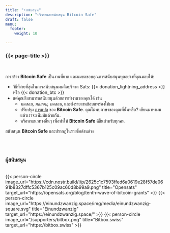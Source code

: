 ```yaml
---
title: "⚡สนับสนุน"
description: "บริจาคและสนับสนุน Bitcoin Safe"
draft: false
menu:
  footer:
    weight: 10 

---
```


### {{< page-title >}} 


<br>

การสร้าง **Bitcoin Safe** เป็นงานที่ยาก และผมขอขอบคุณการสนับสนุนทุกอย่างที่คุณมอบให้:
- วิธีที่ง่ายที่สุดในการสนับสนุนผมคือบริจาค Sats: {{< donation_lightning_address >}}  หรือ {{< donation_btc >}}
- แต่คุณยังสามารถสนับสนุนด้วยการทำงานของคุณได้ เช่น
  -   *ทดสอบ*, *ทดสอบ*, *ทดสอบ*, และส่งรายงานข้อบกพร่องให้ผม
  - ปรับปรุง [การแปล](https://hosted.weblate.org/engage/bitcoin-safe/) ของ **Bitcoin Safe**. คุณไม่พบภาษาของคุณที่นั่นหรือ? เขียนมาหาผมแล้วเราจะเพิ่มมันด้วยกัน.
  - หรือหาแนวทางอื่นๆ เพื่อทำให้ **Bitcoin Safe** ดีขึ้นสำหรับทุกคน

สนับสนุน **Bitcoin Safe** และปรากฏในรายชื่อด้านล่าง

<br>
<br>

### ผู้สนับสนุน

<br> 
 

<div class="row">
  {{< person-circle image_url="https://cdn.nostr.build/i/p/2625c1c7593ffed6a0619e28f57de0691b8327dffc5367b125c09ac60d8b99a9.png" title="Opensats" target_url="https://opensats.org/blog/tenth-wave-of-bitcoin-grants" >}}
  {{< person-circle image_url="https://einundzwanzig.space/img/media/einundzwanzig-square.svg" title="Einundzwanzig" target_url="https://einundzwanzig.space/" >}}
  {{< person-circle image_url="/supporters/bitbox.png" title="Bitbox.swiss" target_url="https://bitbox.swiss" >}}



</div>